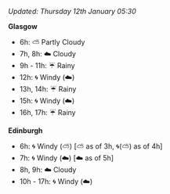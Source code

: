 *Updated: Thursday 12th January 05:30*

**Glasgow**

* 6h: :partly_sunny: Partly Cloudy
* 7h, 8h: :cloud: Cloudy
* 9h - 11h: :umbrella: Rainy
* 12h: :cyclone: Windy (:cloud:)
* 13h, 14h: :umbrella: Rainy
* 15h: :cyclone: Windy (:cloud:)
* 16h, 17h: :umbrella: Rainy

**Edinburgh**

* 6h: :cyclone: Windy (:partly_sunny:) [:partly_sunny: as of 3h, :cyclone:(:partly_sunny:) as of 4h]
* 7h: :cyclone: Windy (:cloud:) [:cloud: as of 5h]
* 8h, 9h: :cloud: Cloudy
* 10h - 17h: :cyclone: Windy (:cloud:)
